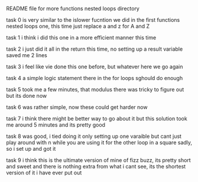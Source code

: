 README file for more functions nested loops directory

task 0 is very similar to the islower fucntion we did in the first functions nested loops one, this time just replace a and z for A and Z

task 1 i think i did this one in a more efficient manner this time

task 2 i just did it all in the return this time, no setting up a result variable saved me 2 lines

task 3 i feel like vie done this one before, but whatever here we go again

task 4 a simple logic statement there in the for loops sghould do enough

task 5 took me a few minutes, that modulus there was tricky to figure out but its done now

task 6 was rather simple, now these could get harder now

task 7 i think there might be better way to go about it but this solution took me around 5 minutes and its pretty good

task 8 was good, i tied doing it only setting up one varaible but cant just play around with n while you are using it for the other loop in a square sadly, so i set up and got it

task 9 i think this is the ultimate version of mine of fizz buzz, its pretty short and sweet and there is nothing extra from what i cant see, its the shortest version of it i have ever put out